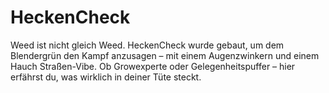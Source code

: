 # HeckenCheck
Weed ist nicht gleich Weed. HeckenCheck wurde gebaut, um dem Blendergrün den Kampf anzusagen – mit einem Augenzwinkern und einem Hauch Straßen-Vibe. Ob Growexperte oder Gelegenheitspuffer – hier erfährst du, was wirklich in deiner Tüte steckt.
